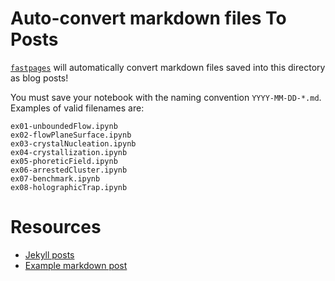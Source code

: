# Auto-convert markdown files To Posts

[`fastpages`](https://github.com/fastai/fastpages) will automatically convert markdown files saved into this directory as blog posts!

You must save your notebook with the naming convention `YYYY-MM-DD-*.md`.  Examples of valid filenames are:

```shell
ex01-unboundedFlow.ipynb
ex02-flowPlaneSurface.ipynb 
ex03-crystalNucleation.ipynb 
ex04-crystallization.ipynb 
ex05-phoreticField.ipynb 
ex06-arrestedCluster.ipynb 
ex07-benchmark.ipynb 
ex08-holographicTrap.ipynb
```

# Resources

- [Jekyll posts](https://jekyllrb.com/docs/posts/)
- [Example markdown post](https://github.com/fastai/fastpages/blob/master/_posts/2020-01-14-test-markdown-post.md)
